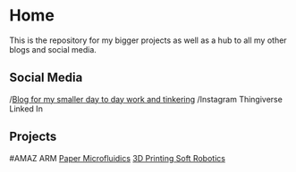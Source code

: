 
# Home
This is the repository for my bigger projects as well as a hub to all my other blogs and social media. 
## Social Media
/[Blog for my smaller day to day work and tinkering](http://nwlauer.tumblr.com/)
/Instagram
Thingiverse
Linked In
## Projects
#AMAZ ARM
[Paper Microfluidics](PaperMicrofluidics.md)
[3D Printing Soft Robotics](3DPrintedSoftRobots.md)
